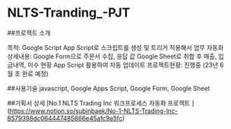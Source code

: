 # NLTS-Tranding_-PJT

##프로젝트 소개 

목적: Google Script App Script로 스크립트를 생성 및 트리거 적용해서 업무 자동화
상세내용: Google Form으로 주문서 수집, 응답 값 Google Sheet로 취합 후 매출, 입금내역, 미수 현황 App Script 활용하여 자동 업데이트 
프로젝트현황: 진행중 (23년 6월 초 완료 예정) 

##사용기술 
javascript, Google Apps Script, Google Form, Google Sheet

##기획서 상세 
[No.1 NLTS Trading Inc 워크프로세스 자동화 프로젝트 ] (https://www.notion.so/subinbaek/No-1-NLTS-Trading-Inc-8579398dc064447485866e45afc9a5fc)




